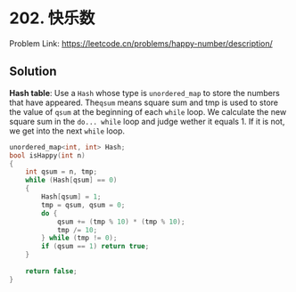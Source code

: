 # 202. 快乐数

Problem Link: https://leetcode.cn/problems/happy-number/description/

## Solution

**Hash table**: Use a `Hash` whose type is `unordered_map` to store the numbers that have appeared.   The`qsum` means square sum and tmp is used to store the value of `qsum` at the beginning of each `while` loop.   We calculate the new square sum in the `do... while` loop and judge wether it equals 1.   If it is not, we get into the next `while` loop.

```cpp
unordered_map<int, int> Hash;
bool isHappy(int n)
{
    int qsum = n, tmp;
    while (Hash[qsum] == 0)
    {
        Hash[qsum] = 1;
        tmp = qsum, qsum = 0;
        do {
            qsum += (tmp % 10) * (tmp % 10);
            tmp /= 10;
        } while (tmp != 0);
        if (qsum == 1) return true;
    }
    
    return false;
}
```
